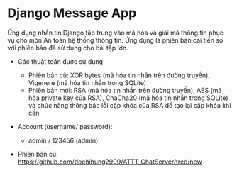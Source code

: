 # Django Message App

Ứng dụng nhắn tin Django tập trung vào mã hóa và giải mã thông tin phục vụ cho môn An toàn hệ thống thông tin. Ứng dụng là phiên bản cải tiến so với phiên bản đã sử dụng cho bài tập lớn.

* Các thuật toán được sử dụng
    - Phiên bản cũ: XOR bytes (mã hóa tin nhắn trên đường truyền), Vigenere (mã hóa tin nhắn trong SQLite)
    - Phiên bản mới: RSA (mã hóa tin nhắn trên đường truyền), AES (mã hóa private key của RSA), ChaCha20 (mã hóa tin nhắn trong SQLite) và chức năng thông báo lỗi cặp khóa của RSA để tạo lại cặp khóa khi cần
      
* Account (username/ password):
    - admin / 123456 (admin)
 
* Phiên bản cũ: https://github.com/dochihung2909/ATTT_ChatServer/tree/new
